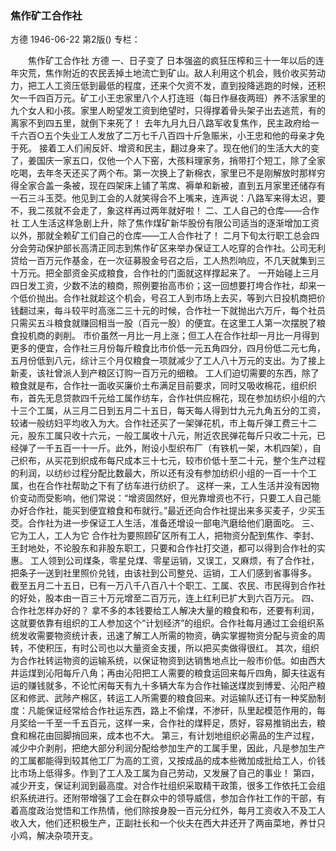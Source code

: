### 焦作矿工合作社
方德
1946-06-22
第2版()
专栏：

　　焦作矿工合作社
    方德
    一、日子变了
    日本强盗的疯狂压榨和三十一年以后的连年灾荒，焦作附近的农民丢掉土地流亡到矿山。敌人利用这个机会，贱价收买劳动力，把工人工资压低到最低的程度，还来个欠资不发，直到投降逃跑的时候，还积欠一千四百万元。矿工小王忠家里八个人打连班（每日作昼夜两班）养不活家里的九个女人和小孩。家里人盼望发工资到绝望时，只得撑着骨头架子出去逃荒，有的离家不到四五里，就倒下来死了！
    去年九月九日八路军收复焦作，民主政府给一千六百○五个失业工人发放了二万七千八百四十斤急赈米，小王忠和他的母亲才免于死。
    接着工人们闹反奸、增资和民主，翻过身来了。现在他们的生活大大的变了，姜国庆一家五口，仅他一个人下窑，大孩料理家务，捎带打个短工，除了全家吃喝，去年冬天还买了两个布。第一次换上了新棉衣，家里已不是刚解放时那样穷得全家合盖一条被，现在四架床上铺了苇席、褥单和新被，直到五月家里还储存有一石三斗玉茭。他见到工会的人就笑得合不上嘴来，连声说：八路军来得太迟，要不，我二孩就不会走了，象这样再过两年就好啦！
    二、工人自己的仓库——合作社
    工人生活这样急剧上升，除了焦作煤矿新华股份有限公司适当的逐渐增加工资以外，那就全赖矿工们自己的仓库——工人合作社了！
    二月下旬太行职工总会四分会劳动保护部长高清正同志到焦作矿区来举办保证工人吃穿的合作社。公司无利贷给一百万元作基金，在一次征募股金号召之后，工人热烈响应，不几天就集到三十万元。把全部资金买成粮食，合作社的门面就这样撑起来了。
    一开始碰上三月四日发工资，少数不法的粮商，照例要抬高市价；这一回想要打垮合作社，却来一个低价抛出。合作社就趁这个机会，号召工人到市场上去买，等到六日投机商把价钱翻过来，每斗较平时高涨二三十元的时候，合作社一下就抛出六万斤，每个社员只需买五斗粮食就赚回相当一股（百元一股）的便宜。在这里工人第一次摆脱了粮食投机商的剥削。
    市价虽然一月比一月上涨；但工人在合作社却一月比一月得到更多的便宜，合作社三月份每斤粮食比市价低一元五角四分，四月份低二元七角，五月份低到八元，综计三个月仅粮食一项就减少了工人八十万元的支出。为了接上新麦，该社曾派人到产粮区订购一百万元的细粮。
    工人们迫切需要的东西，除了粮食就是布，合作社一面收买廉价土布满足目前要求，同时又吸收棉花，组织织布，首先无息贷款四千元给工属作纺车，合作社供应棉花，现在参加纺织小组的六十三个工属，从三月二日到五月二十五日，每天每人得到廿九元九角五分的工资，较诸一般纺妇平均收入为大。合作社还买了一架弹花机，市上每斤弹工费三十二元，股东工属只收十六元，一般工属收十八元，附近农民弹花每斤只收二十元，已经弹了一千五百一十一斤。此外，附设小型织布厂（有铁机一架，木机四架），自己织布，从买花到织成布每尺成本三十七元，较市价低十至二十元，整个生产过程的利润，以纺纱过程分配比数最大，所以还有没有参加纺织小组的一百一十个工属，也在合作社帮助之下有了纺车进行纺织了。
    这样一来，工人生活并没有因物价变动而受影响，他们常说：“增资固然好，但光靠增资也不行，只要工人自己能办好合作社，能买到便宜粮食和布就行。”最近还向合作社提出来多买麦子，少买玉茭。合作社为进一步保证工人生活，准备还增设一部电汽磨给他们磨面吃。
    三、它为工人，工人为它
    合作社为要照顾矿区所有工人，把物资分配到焦作、李封、王封地处，不论股东和非股东职工，只要和合作社打交道，都可以得到合作社的实惠。
    工人领到公司煤条，零星兑煤、零星运销，又误工，又麻烦，有了合作社，把条子一送到社里照价兑钱，由该社到公司整兑、运销，工人们感到省事得多。
    截至五月二十五日，已有一万八千八百八十个职工、工属、农民、市民得到合作社的好处，股本由一百三十万元增至二百万元，连上红利已扩大到六百万元。
    四、合作社怎样办好的？
    拿不多的本钱要给工人解决大量的粮食和布，还要有利润，这就要依靠有组织的工人参加这个“计划经济”的组织。合作社每月通过工会组织系统发收需要物资统计表，迅速了解工人所需的物资，确实掌握物资分配与资金的周转，不使积压，有时公司也以大量资金支援，所以把买卖做得很红。
    其次，组织为合作社转运物资的运输系统，以保证物资到达销售地点比一般市价低。如由西大井运煤到沁阳每斤八角；再由沁阳把工人需要的粮食运回来每斤四角，脚夫往返有运的赚钱就多，不论忙闲每天有九十多辆大车为合作社输送煤炭到博爱、沁阳产粮区和修武、武陟产棉区，转运工人所需要的粮食回来。对运输队还订有一种奖励制度：凡能保证经常给合作社运东西，路上不偷煤，不渗矸，队里起模范作用的，每月奖给一千至一千五百元，这样一来，合作社的煤秤足，质好，容易推销出去，粮食和棉花由回脚捎回来，成本也不大。
    第三，有计划地组织必需品的生产过程，减少中介剥削，把绝大部分利润分配给参加生产的工属手里，因此，凡是参加生产的工属都能得到较其他工厂为高的工资，又按成品的成本些微加成批给工人，价钱比市场上低得多。作到了工人及工属为自己劳动，又发展了自己的事业！
    第四，减少开支，保证利润到最高度。对合作社组织采取精干政策，很多工作依托工会组织系统进行。还附带增强了工会在群众中的领导威信，参加合作社工作的干部，有着高度政治觉悟和工作热情，他们除按身股一百元分红外，每月工资收入不及工人收入大，他们还积极生产，正副社长和一个伙夫在西大井还开了两亩菜地，养廿只小鸡，解决杂项开支。
